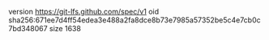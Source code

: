 version https://git-lfs.github.com/spec/v1
oid sha256:671ee7d4ff54edea3e488a2fa8dce8b73e7985a57352be5c4e7cb0c7bd348067
size 1638
